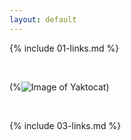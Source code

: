 ```yaml
---
layout: default
---
```


{% include 01-links.md %}

<br>

(%![Image of Yaktocat](https://octodex.github.com/images/yaktocat.png))

<br>

{% include 03-links.md %}

